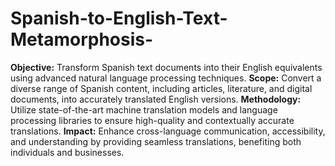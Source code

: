 # Spanish-to-English-Text-Metamorphosis-

**Objective:** Transform Spanish text documents into their English equivalents using advanced natural language processing techniques.
**Scope:** Convert a diverse range of Spanish content, including articles, literature, and digital documents, into accurately translated English versions.
**Methodology:** Utilize state-of-the-art machine translation models and language processing libraries to ensure high-quality and contextually accurate translations.
**Impact:** Enhance cross-language communication, accessibility, and understanding by providing seamless translations, benefiting both individuals and businesses.
